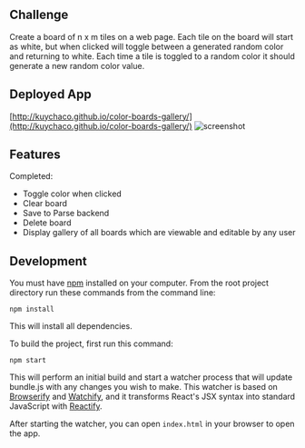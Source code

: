 ## Challenge
Create a board of n x m tiles on a web page. Each tile on the board will start as white, but when clicked will toggle between a generated random color and returning to white. Each time a tile is toggled to a random color it should generate a new random color value.

## Deployed App
[http://kuychaco.github.io/color-boards-gallery/](http://kuychaco.github.io/color-boards-gallery/)
![screenshot](https://cloud.githubusercontent.com/assets/7910250/11043991/30a4ce9c-86d4-11e5-89a2-2691711fd39b.gif)

## Features
Completed:
- Toggle color when clicked
- Clear board
- Save to Parse backend
- Delete board
- Display gallery of all boards which are viewable and editable by any user

## Development

You must have [npm](https://www.npmjs.org/) installed on your computer.
From the root project directory run these commands from the command line:

`npm install`

This will install all dependencies.

To build the project, first run this command:

`npm start`

This will perform an initial build and start a watcher process that will
update bundle.js with any changes you wish to make.  This watcher is
based on [Browserify](http://browserify.org/) and
[Watchify](https://github.com/substack/watchify), and it transforms
React's JSX syntax into standard JavaScript with
[Reactify](https://github.com/andreypopp/reactify).

After starting the watcher, you can open `index.html` in your browser to
open the app.
